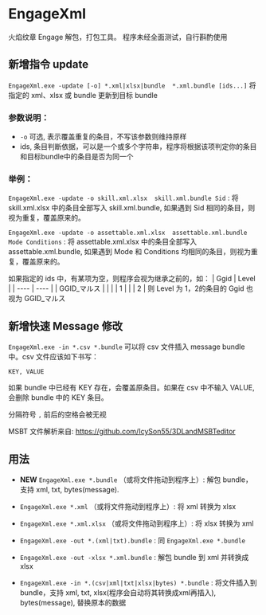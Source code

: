 # EngageXml
火焰纹章 Engage 解包，打包工具。
程序未经全面测试，自行斟酌使用

## 新增指令 update
`EngageXml.exe -update [-o] *.xml|xlsx|bundle  *.xml.bundle [ids...]` 将指定的 xml、xlsx 或 bundle 更新到目标 bundle

### 参数说明：
 - `-o` 可选, 表示覆盖重复的条目，不写该参数则维持原样
 - ids, 条目判断依据，可以是一个或多个字符串，程序将根据该项判定你的条目和目标bundle中的条目是否为同一个
 
### 举例：
`EngageXml.exe -update -o skill.xml.xlsx  skill.xml.bundle Sid` : 
将 skill.xml.xlsx 中的条目全部写入 skill.xml.bundle, 如果遇到 Sid 相同的条目，则视为重复，覆盖原来的。

`EngageXml.exe -update -o assettable.xml.xlsx  assettable.xml.bundle Mode Conditions` : 
将 assettable.xml.xlsx 中的条目全部写入 assettable.xml.bundle, 如果遇到 Mode 和 Conditions 均相同的条目，则视为重复，覆盖原来的。

如果指定的 ids 中，有某项为空，则程序会视为继承之前的，如：
|  Ggid   | Level  |
|  ----  | ----  |
|  GGID_マルス  | |
|   | 1 |
|   | 2 |
则 Level 为 1，2的条目的 Ggid 也视为 GGID_マルス 

## 新增快速 Message 修改
`EngageXml.exe -in *.csv *.bundle` 可以将 csv 文件插入 message bundle 中。csv 文件应该如下书写：

```csv
KEY, VALUE
```

如果 bundle 中已经有 KEY 存在，会覆盖原条目。如果在 csv 中不输入 VALUE, 会删除 bundle 中的 KEY 条目。

分隔符号 `,` 前后的空格会被无视

MSBT 文件解析来自: https://github.com/IcySon55/3DLandMSBTeditor

## 用法

- **NEW** `EngageXml.exe *.bundle` （或将文件拖动到程序上）: 解包 bundle，支持 xml, txt, bytes(message).

- `EngageXml.exe *.xml` （或将文件拖动到程序上）: 将 xml 转换为 xlsx
  
- `EngageXml.exe *.xml.xlsx` （或将文件拖动到程序上）: 将 xlsx 转换为 xml
  
- `EngageXml.exe -out *.(xml|txt).bundle` : 同 `EngageXml.exe *.bundle`
  
- `EngageXml.exe -out -xlsx *.xml.bundle` : 解包 bundle 到 xml 并转换成 xlsx
  
- `EngageXml.exe -in *.(csv|xml|txt|xlsx|bytes) *.bundle` : 将文件插入到 bundle，支持 xml, txt, xlsx(程序会自动将其转换成xml再插入), bytes(message), 替换原本的数据

